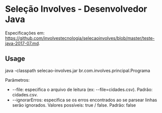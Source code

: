 # Seleção Involves - Desenvolvedor Java

Especificações em: https://github.com/involvestecnologia/selecaoinvolves/blob/master/teste-java-2017-07.md.

## Usage

java -classpath selecao-involves.jar br.com.involves.principal.Programa

Parâmetros:
  * --file: especifica o arquivo de leitura (ex: --file=cidades.csv). Padrão: cidades.csv.
  * --ignorarErros: especifica se os erros encontrados ao se parsear linhas  serão ignorados. 
  Valores possíveis: true / false. Padrão: false
